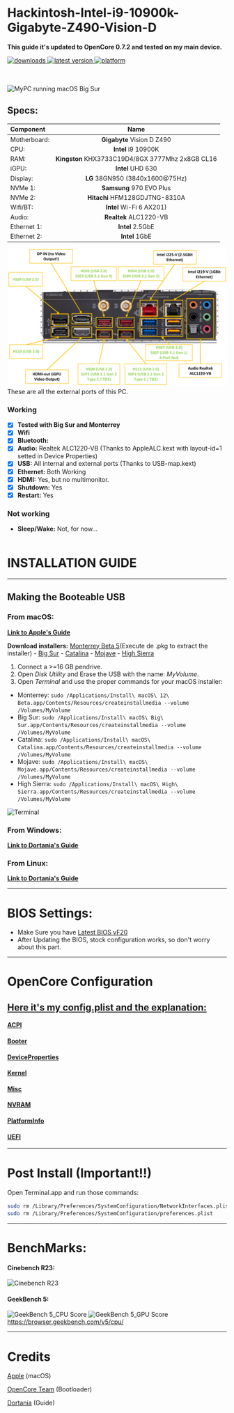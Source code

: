 # Hackintosh-Intel-i9-10900k-Gigabyte-Z490-Vision-D

**This guide it's updated to OpenCore 0.7.2 and tested on my main device.**
<!-- shields -->
<div>
    <!-- downloads -->
    <a href="https://github.com/RobyRew/GIGABYTE-Z490-Vision-D_Hackintosh/releases">
        <img src="https://img.shields.io/github/downloads/RobyRew/GIGABYTE-Z490-Vision-D_Hackintosh/total" alt="downloads"/>
    </a>
    <!-- version -->
    <a href="https://github.com/RobyRew/GIGABYTE-Z490-Vision-D_Hackintosh/releases/latest">
        <img src="https://img.shields.io/github/release/RobyRew/GIGABYTE-Z490-Vision-D_Hackintosh.svg" alt="latest version"/>
    </a>
    <!-- platform -->
    <a href="https://github.com/RobyRew/GIGABYTE-Z490-Vision-D_Hackintosh">
        <img src="https://img.shields.io/badge/platform-macOS-lightgrey.svg" alt="platform"/>
    </a>
</div>
</br></br>

![MyPC running macOS Big Sur](/Docs/Images/NZXT_PC-macOS.png)


## Specs:
| Component | Name |
|:--- |:---:|
| Motherboard:  | **Gigabyte** Vision D Z490 |
| CPU: | **Intel** i9 10900K |
| RAM: | **Kingston** KHX3733C19D4/8GX 3777Mhz 2x8GB CL16 |
| iGPU: | **Intel** UHD 630 |
| Display: | **LG** 38GN950 (3840x1600@75Hz) |
| NVMe 1: | **Samsung** 970 EVO Plus |
| NVMe 2: | **Hitachi** HFM128GDJTNG-8310A |
| Wifi/BT: | **Intel** Wi-Fi 6 AX201) |
| Audio: | **Realtek** ALC1220-VB |
| Ethernet 1: | **Intel** 2.5GbE |
| Ethernet 2: | **Intel** 1GbE |

![NZXT_PC-macOS-layout](/Docs/Images/Guide/NZXT_PC-macOS-layout.png)
These are all the external ports of this PC.

### Working
- [x] **Tested with Big Sur and Monterrey**
- [x] **Wifi**
- [x] **Bluetooth:**
- [x] **Audio:** Realtek ALC1220-VB (Thanks to AppleALC.kext with layout-id=1 setted in Device Properties)
- [x] **USB:** All internal and external ports (Thanks to USB-map.kext)
- [x] **Ethernet:** Both Working
- [x] **HDMI:** Yes, but no multimonitor. 
- [x] **Shutdown:** Yes
- [x] **Restart:** Yes

### Not working
- **Sleep/Wake:** Not, for now...

```bash
```

# INSTALLATION GUIDE

---

## Making the Booteable USB

### From macOS:
[**Link to Apple's Guide**](https://support.apple.com/en-us/HT201372)

**Download installers:** [Monterrey Beta 5](http://swcdn.apple.com/content/downloads/45/34/071-79810-A_PHL4H4X2JM/6mnb23uh2somxqw1jkxm2mos6op8qjcij8/InstallAssistant.pkg)(Execute de .pkg to extract the installer) - [Big Sur](https://itunes.apple.com/us/app/macos-big-sur/id1526878132) - [Catalina](https://itunes.apple.com/us/app/macos-catalina/id1466841314) - [Mojave](https://itunes.apple.com/us/app/macos-mojave/id1398502828) - [High Sierra](https://itunes.apple.com/us/app/macos-high-sierra/id1246284741)

1. Connect a >=16 GB pendrive.
2. Open *Disk Utility* and Erase the USB with the name: *MyVolume*.
3. Open *Terminal* and use the proper commands for your macOS installer:
- Monterrey: `sudo /Applications/Install\ macOS\ 12\ Beta.app/Contents/Resources/createinstallmedia --volume /Volumes/MyVolume`
- Big Sur: `sudo /Applications/Install\ macOS\ Big\ Sur.app/Contents/Resources/createinstallmedia --volume /Volumes/MyVolume`
- Catalina: `sudo /Applications/Install\ macOS\ Catalina.app/Contents/Resources/createinstallmedia --volume /Volumes/MyVolume`
- Mojave: `sudo /Applications/Install\ macOS\ Mojave.app/Contents/Resources/createinstallmedia --volume /Volumes/MyVolume`
- High Sierra: `sudo /Applications/Install\ macOS\ High\ Sierra.app/Contents/Resources/createinstallmedia --volume /Volumes/MyVolume`

![Terminal](/Docs/Images/Guide/BootableUSB.png)

### From Windows:

[**Link to Dortania's Guide**](https://dortania.github.io/OpenCore-Install-Guide/installer-guide/winblows-install.html)

### From Linux:

[**Link to Dortania's Guide**](https://dortania.github.io/OpenCore-Install-Guide/installer-guide/linux-install.html)


---

# BIOS Settings:
- Make Sure you have [Latest BIOS vF20](https://download.gigabyte.com/FileList/BIOS/mb_bios_z490-vision-d_f20.zip)
- After Updating the BIOS, stock configuration works, so don't worry about this part.

---

# OpenCore Configuration

## [Here it's my config.plist and the explanation:](/Docs/config.plist.md)
#### [ACPI](/Docs/config.plist.md#acpi)
#### [Booter](/Docs/config.plist.md#booter)
#### [DeviceProperties](/Docs/config.plist.md#deviceproperties)
#### [Kernel](/Docs/config.plist.md#kernel)
#### [Misc](/Docs/config.plist.md#misc)
#### [NVRAM](/Docs/config.plist.md#nvram)
#### [PlatformInfo](/Docs/config.plist.md#platforminfo)
#### [UEFI](/Docs/config.plist.md#uefi)

---

# Post Install (Important!!)
Open Terminal.app and run those commands:
```bash
sudo rm /Library/Preferences/SystemConfiguration/NetworkInterfaces.plist
sudo rm /Library/Preferences/SystemConfiguration/preferences.plist
```
---

# BenchMarks:
#### Cinebench R23:
![Cinebench R23](/Docs/Images/Benchmarks/Cinebench_R23.png)

#### GeekBench 5:
![GeekBench 5_CPU Score](/Docs/Images/Benchmarks/GeekBench5_CPU.png)
![GeekBench 5_GPU Score](/Docs/Images/Benchmarks/GeekBench5_GPU.png)
https://browser.geekbench.com/v5/cpu/

---

# Credits

[Apple](https://apple.com) (macOS)

[OpenCore Team](https://github.com/acidanthera/OpenCorePkg) (Bootloader)

[Dortania](https://dortania.github.io/OpenCore-Install-Guide/config-laptop.plist/coffee-lake.html#starting-point) (Guide)
